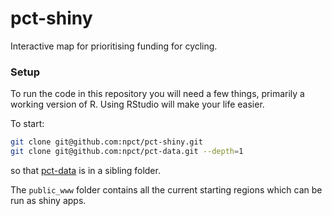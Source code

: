 # pct-shiny

Interactive map for prioritising funding for cycling.

### Setup

To run the code in this repository you will need a few things, primarily
a working version of R. Using RStudio will make your life easier.

To start:

```sh
git clone git@github.com:npct/pct-shiny.git
git clone git@github.com:npct/pct-data.git --depth=1
```

so that [pct-data](https://github.com/npct/pct-data) is in a sibling folder.

The `public_www` folder contains all the current starting regions
which can be run as shiny apps.
